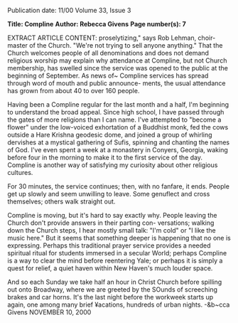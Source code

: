 Publication date: 11/00
Volume 33, Issue 3

**Title: Compline**
**Author: Rebecca Givens**
**Page number(s): 7**

EXTRACT ARTICLE CONTENT:
proselytizing," says Rob Lehman, choir-
master of the Church. "We're not trying to 
sell anyone anything." That the Church 
welcomes people of all denominations and 
does not demand religious worship may 
explain why attendance at Compline, but 
not Church membership, has swelled since 
the service was opened to the public at the 
beginning of September. As news of~ 
Compline services has spread through 
word of mouth and public announce-
ments, the usual attendance has grown 
from about 40 to over 160 people. 

Having been a Compline regular for 
the last month and a half, I'm beginning to 
understand the broad appeal. Since high 
school, I have passed through the gates of 
more religions than I can name. I've 
attempted to "become a flower" under the 
low-voiced exhortation of a Buddhist 
monk, fed the cows outside a Hare Krishna 
geodesic dome, and joined a group of 
whirling dervishes at a mystical gathering 
of Sufis, spinning and chanting the names 
of God. I've even spent a week at a 
monastery in Conyers, Georgia, waking 
before four in the morning to make it to 
the first service of the day. Compline is 
another way of satisfying my curiosity 
about other religious cultures. 

For 30 minutes, the service continues; 
then, with no fanfare, it ends. People get up 
slowly and seem unwilling to leave. Some 
genuflect and cross themselves; others walk 
straight out. 

Compline is moving, but it's hard to 
say exactly why. People leaving the Church 
don't provide answers in their parting con-
versations; walking down the Church steps, 
I hear mostly small talk: "I'm cold" or "I 
like the music here." But it seems that 
something deeper is happening that no one 
is expressing. Perhaps this traditional 
prayer service provides a needed spiritual 
ritual for students immersed in a secular 
World; perhaps Compline is a way to clear 
the mind before reentering Yale; or perhaps 
it is simply a quest for relief, a quiet haven 
within New Haven's much louder space. 

And so each Sunday we take half an hour in 
Christ Church before spilling out onto 
Broadway, where we are greeted by the 
SOunds of screeching brakes and car horns. 
It's the last night before the workweek 
starts up again, one among many brief 
¥acations, hundreds of urban nights. 
-&b~cca Givens 
NOVEMBER 10, 2000